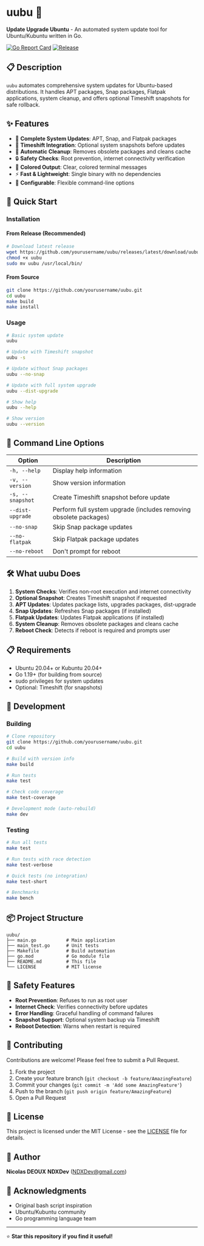 # uubu 🚀

**Update Upgrade Ubuntu** - An automated system update tool for Ubuntu/Kubuntu written in Go.

[![Go Report Card](https://goreportcard.com/badge/github.com/yourusername/uubu)](https://goreportcard.com/report/github.com/yourusername/uubu)
[![Release](https://img.shields.io/github/release/yourusername/uubu.svg)](https://github.com/yourusername/uubu/releases)

## 📋 Description

`uubu` automates comprehensive system updates for Ubuntu-based distributions. It handles APT packages, Snap packages, Flatpak applications, system cleanup, and offers optional Timeshift snapshots for safe rollback.

## ✨ Features

- 🔄 **Complete System Updates**: APT, Snap, and Flatpak packages
- 📸 **Timeshift Integration**: Optional system snapshots before updates
- 🧹 **Automatic Cleanup**: Removes obsolete packages and cleans cache
- 🔒 **Safety Checks**: Root prevention, internet connectivity verification
- 🎨 **Colored Output**: Clear, colored terminal messages
- ⚡ **Fast & Lightweight**: Single binary with no dependencies
- 🔧 **Configurable**: Flexible command-line options

## 🚀 Quick Start

### Installation

#### From Release (Recommended)
```bash
# Download latest release
wget https://github.com/yourusername/uubu/releases/latest/download/uubu
chmod +x uubu
sudo mv uubu /usr/local/bin/
```

#### From Source
```bash
git clone https://github.com/yourusername/uubu.git
cd uubu
make build
make install
```

### Usage

```bash
# Basic system update
uubu

# Update with Timeshift snapshot
uubu -s

# Update without Snap packages
uubu --no-snap

# Update with full system upgrade
uubu --dist-upgrade

# Show help
uubu --help

# Show version
uubu --version
```

## 📖 Command Line Options

| Option | Description |
|--------|-------------|
| `-h, --help` | Display help information |
| `-v, --version` | Show version information |
| `-s, --snapshot` | Create Timeshift snapshot before update |
| `--dist-upgrade` | Perform full system upgrade (includes removing obsolete packages) |
| `--no-snap` | Skip Snap package updates |
| `--no-flatpak` | Skip Flatpak package updates |
| `--no-reboot` | Don't prompt for reboot |

## 🛠️ What uubu Does

1. **System Checks**: Verifies non-root execution and internet connectivity
2. **Optional Snapshot**: Creates Timeshift snapshot if requested
3. **APT Updates**: Updates package lists, upgrades packages, dist-upgrade
4. **Snap Updates**: Refreshes Snap packages (if installed)
5. **Flatpak Updates**: Updates Flatpak applications (if installed)
6. **System Cleanup**: Removes obsolete packages and cleans cache
7. **Reboot Check**: Detects if reboot is required and prompts user

## 📋 Requirements

- Ubuntu 20.04+ or Kubuntu 20.04+
- Go 1.19+ (for building from source)
- sudo privileges for system updates
- Optional: Timeshift (for snapshots)

## 🔧 Development

### Building

```bash
# Clone repository
git clone https://github.com/yourusername/uubu.git
cd uubu

# Build with version info
make build

# Run tests
make test

# Check code coverage
make test-coverage

# Development mode (auto-rebuild)
make dev
```

### Testing

```bash
# Run all tests
make test

# Run tests with race detection
make test-verbose

# Quick tests (no integration)
make test-short

# Benchmarks
make bench
```

## 📦 Project Structure

```
uubu/
├── main.go           # Main application
├── main_test.go      # Unit tests
├── Makefile          # Build automation
├── go.mod            # Go module file
├── README.md         # This file
└── LICENSE           # MIT license
```

## 🚦 Safety Features

- **Root Prevention**: Refuses to run as root user
- **Internet Check**: Verifies connectivity before updates
- **Error Handling**: Graceful handling of command failures
- **Snapshot Support**: Optional system backup via Timeshift
- **Reboot Detection**: Warns when restart is required

## 🤝 Contributing

Contributions are welcome! Please feel free to submit a Pull Request.

1. Fork the project
2. Create your feature branch (`git checkout -b feature/AmazingFeature`)
3. Commit your changes (`git commit -m 'Add some AmazingFeature'`)
4. Push to the branch (`git push origin feature/AmazingFeature`)
5. Open a Pull Request

## 📝 License

This project is licensed under the MIT License - see the [LICENSE](LICENSE) file for details.

## 👤 Author

**Nicolas DEOUX**
**NDXDev** (NDXDev@gmail.com)

## 🙏 Acknowledgments

- Original bash script inspiration
- Ubuntu/Kubuntu community
- Go programming language team

---

⭐ **Star this repository if you find it useful!**

